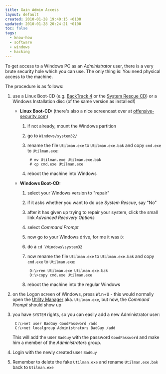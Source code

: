 ```yaml
---
title: Gain Admin Access
layout: default
created: 2010-01-28 19:40:15 +0100
updated: 2010-01-28 20:24:21 +0100
toc: false
tags:
  - know-how
  - software
  - windows
  - hacking
---
```

To get access to a Windows PC as an *Administrator* user, there is a very brute security hole which you can use. The
only thing is: You need physical access to the machine.

The procedure is as follows:

1. use a Linux Boot-CD (e.g. [BackTrack 4](http://www.backtrack-linux.org/) or the [System Rescue CD](http://www.sysresccd.org/Download))
   or a Windows Installation disc (of the same version as installed!)
    * **Linux Boot-CD:** (there's also a nice screencast over at [offensive-security.com](http://www.offensive-security.com/videos/owning-windows-vista-video/hacking-vista-with-backtrack.html))
        1. if not already, mount the Windows partition
        1. go to `Windows/system32/`
        1. rename the file `Utilman.exe` to `Utilman.exe.bak` and copy `cmd.exe` to `Utilman.exe`:  
          
                # mv Utilman.exe Utilman.exe.bak
                # cp cmd.exe Utilman.exe

        1. reboot the machine into Windows
    * **Windows Boot-CD:**
        1. select your Windows version to "repair"
        1. if it asks whether you want to do use *System Rescue*, say "No"
        1. after it has given up trying to repair your system, click the small link *Advanced Recovery Options*
        1. select *Command Prompt*
        1. now go to your Windows drive, for me it was `D:`
        1. do a `cd \Windows\system32`
        1. now rename the file `Utilman.exe` to `Utilman.exe.bak` and copy `cmd.exe` to `Utilman.exe`:  
                  
                D:\>ren Utilman.exe Utilman.exe.bak
                D:\>copy cmd.exe Utilman.exe

        1. reboot the machine into the regular Windows
1. on the Logon screen of Windows, press <kbd>Win</kbd>+<kbd>U</kbd> - this would normally open the [Utility Manager](http://www.microsoft.com/enable/training/windowsxp/openutilitymanager.aspx)
   aka. `Utilman.exe`, but now, the *Command Prompt* should show up
1. you have `SYSTEM` rights, so you can easily add a new Administrator user:  
          
        C:\>net user BadGuy GoodPassword /add
        C:\>net localgroup Administrators BadGuy /add

   This will add the user `BadGuy` with the password `GoodPassword` and make him a member of the *Administrators* group.
1. Login with the newly created user `BadGuy`
1. Remember to delete the fake `Utilman.exe` and rename `Utilman.exe.bak` back to `Utilman.exe`
